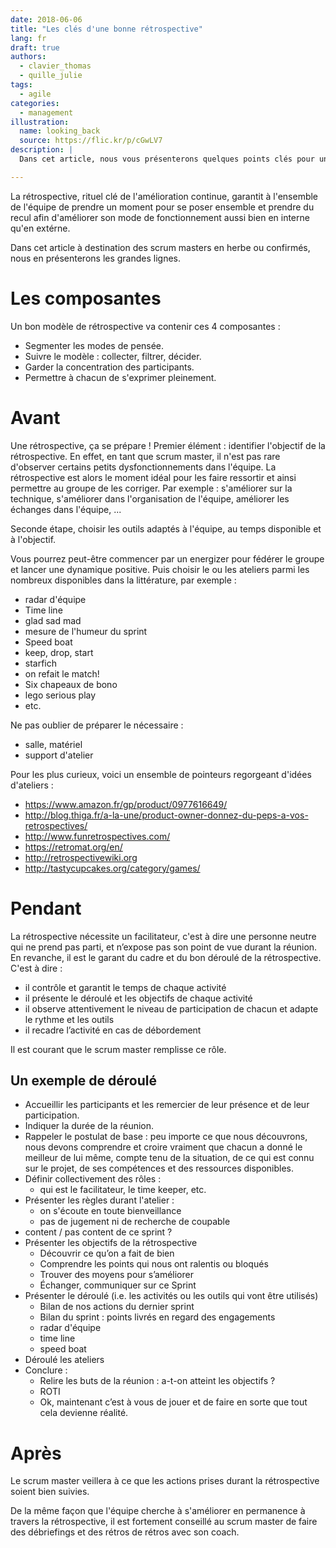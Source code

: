 ```yaml
---
date: 2018-06-06
title: "Les clés d'une bonne rétrospective"
lang: fr
draft: true
authors:
  - clavier_thomas
  - quille_julie
tags:
  - agile
categories:
  - management
illustration:
  name: looking_back
  source: https://flic.kr/p/cGwLV7
description: |
  Dans cet article, nous vous présenterons quelques points clés pour une rétrospective réussie.

---
```


La rétrospective, rituel clé de l'amélioration continue, garantit à l'ensemble de l'équipe de prendre un moment pour se poser ensemble et prendre du recul afin d'améliorer son mode de fonctionnement aussi bien en interne qu'en extérne.

Dans cet article à destination des scrum masters en herbe ou confirmés, nous en présenterons les grandes lignes.

# Les composantes

Un bon modèle de rétrospective va contenir ces 4 composantes :
- Segmenter les modes de pensée.
- Suivre le modèle : collecter, filtrer, décider.
- Garder la concentration des participants.
- Permettre à chacun de s'exprimer pleinement.

# Avant

Une rétrospective, ça se prépare ! Premier élément : identifier l'objectif de la rétrospective. En effet, en tant que scrum master, il n'est pas rare d'observer certains petits dysfonctionnements dans l'équipe. La rétrospective est alors le moment idéal pour les faire ressortir et ainsi permettre au groupe de les corriger. Par exemple : s'améliorer sur la technique, s'améliorer dans l'organisation de l'équipe, améliorer les échanges dans l'équipe, ...

Seconde étape, choisir les outils adaptés à l'équipe, au temps disponible et à l'objectif.

Vous pourrez peut-être commencer par un energizer pour fédérer le groupe et lancer une dynamique positive. Puis choisir le ou les ateliers parmi les nombreux disponibles dans la littérature, par exemple :
- radar d'équipe
- Time line
- glad sad mad
- mesure de l'humeur du sprint
- Speed boat
- keep, drop, start
- starfich
- on refait le match!
- Six chapeaux de bono
- lego serious play
- etc.

Ne pas oublier de préparer le nécessaire :
- salle, matériel
- support d'atelier

Pour les plus curieux, voici un ensemble de pointeurs regorgeant d'idées d'ateliers :

* https://www.amazon.fr/gp/product/0977616649/
* http://blog.thiga.fr/a-la-une/product-owner-donnez-du-peps-a-vos-retrospectives/
* http://www.funretrospectives.com/
* https://retromat.org/en/
* http://retrospectivewiki.org
* http://tastycupcakes.org/category/games/

# Pendant

La rétrospective nécessite un facilitateur, c'est à dire une personne neutre qui ne prend pas parti, et n’expose pas son point de vue durant la réunion.
En revanche, il est le garant du cadre et du bon déroulé de la rétrospective. C'est à dire :
- il contrôle et garantit le temps de chaque activité
- il présente le déroulé et les objectifs de chaque activité
- il observe attentivement le niveau de participation de chacun et adapte le rythme et les outils
- il recadre l’activité en cas de débordement

Il est courant que le scrum master remplisse ce rôle.

## Un exemple de déroulé

- Accueillir les participants et les remercier de leur présence et de leur participation.
- Indiquer la durée de la réunion.
- Rappeler le postulat de base : peu importe ce que nous découvrons, nous devons comprendre et croire vraiment que chacun a donné le meilleur de lui même, compte tenu de la situation, de ce qui est connu sur le projet, de ses compétences et des ressources disponibles.
- Définir collectivement des rôles :
  - qui est le facilitateur, le time keeper, etc.
- Présenter les règles durant l'atelier :
  - on s'écoute en toute bienveillance
  - pas de jugement ni de recherche de coupable
- content / pas content de ce sprint ?
- Présenter les objectifs de la rétrospective
  - Découvrir ce qu’on a fait de bien
  - Comprendre les points qui nous ont ralentis ou bloqués
  - Trouver des moyens pour s’améliorer
  - Échanger, communiquer sur ce Sprint
- Présenter le déroulé (i.e. les activités ou les outils qui vont être utilisés)
  - Bilan de nos actions du dernier sprint
  - Bilan du sprint : points livrés en regard des engagements
  - radar d'équipe
  - time line
  - speed boat
- Déroulé les ateliers
- Conclure :
  - Relire les buts de la réunion : a-t-on atteint les objectifs ?
  - ROTI
  - Ok, maintenant c’est à vous de jouer et de faire en sorte que tout cela devienne réalité.

# Après

Le scrum master veillera à ce que les actions prises durant la rétrospective soient bien suivies.

De la même façon que l'équipe cherche à s'améliorer en permanence à travers la rétrospective, il est fortement conseillé au scrum master de faire des débriefings et des rétros de rétros avec son coach.
